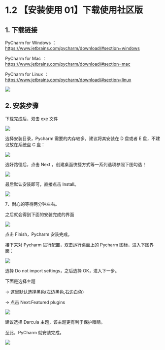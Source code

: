 # 1.2 【安装使用 01】下载使用社区版



## 1. 下载链接 

PyCharm for Windows ：https://www.jetbrains.com/pycharm/download/#section=windows

PyCharm for  Mac ：https://www.jetbrains.com/pycharm/download/#section=mac

PyCharm for  Linux ：https://www.jetbrains.com/pycharm/download/#section=linux



![](http://image.iswbm.com/20200901213017.png)



## 2. 安装步骤

下载完成后，双击 exe 文件

![](http://image.iswbm.com/20200901213223.png)

选择安装目录，Pycharm 需要的内存较多，建议将其安装在 D 盘或者 E 盘，不建议放在系统盘 C 盘：

![](http://image.iswbm.com/20200901213310.png)

选好路径后，点击 Next ，创建桌面快捷方式等一系列选项参照下图勾选！

![](http://image.iswbm.com/20200901213325.png)

最后默认安装即可，直接点击 Install。

![](http://image.iswbm.com/20200901213415.png)

7、耐心的等待两分钟左右。

之后就会得到下面的安装完成的界面

![](http://image.iswbm.com/20200901213504.png)

点击 Finish，Pycharm 安装完成。

接下来对 Pycharm 进行配置，双击运行桌面上的 Pycharm 图标，进入下图界面：

![](http://image.iswbm.com/20200901213526.png)

选择 Do not import settings，之后选择 OK，进入下一步。

下面是选择主题

-> 这里默认选择黑色(左边黑色,右边白色)

-> 点击 Next:Featured plugins

![](http://image.iswbm.com/20200901213602.png)

建议选择 Darcula 主题，该主题更有利于保护眼睛。

至此，PyCharm 就安装完成。



![](https://open.weixin.qq.com/qr/code?username=idealyard)